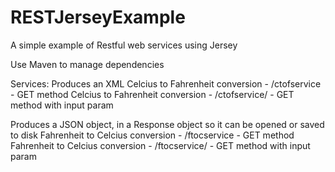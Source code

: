 # RESTJerseyExample
A simple example of Restful web services using Jersey

Use Maven to manage dependencies

Services: 
Produces an XML
Celcius to Fahrenheit conversion - /ctofservice - GET method
Celcius to Fahrenheit conversion - /ctofservice/<param> - GET method with input param

Produces a JSON object, in a Response object so it can be opened or saved to disk
Fahrenheit to Celcius conversion - /ftocservice - GET method
Fahrenheit to Celcius conversion - /ftocservice/<param> - GET method with input param

